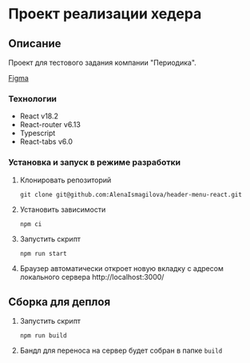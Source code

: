 # Проект реализации хедера

## Описание

Проект для тестового задания компании "Периодика".

[Figma](https://www.figma.com/file/PXu02emQTDDOxmurwEvOM8/%D0%9C%D0%B0%D0%BA%D0%B5%D1%82-desktop-%D0%BC%D0%B5%D0%BD%D1%8E?type=design&node-id=1-638&mode=design&t=FzW37FfvJNBo0kFb-0)

### Технологии

- React v18.2
- React-router v6.13
- Typescript
- React-tabs v6.0

### Установка и запуск в режиме разработки

1. Клонировать репозиторий

   ```shell
   git clone git@github.com:AlenaIsmagilova/header-menu-react.git
   ```

2. Установить зависимости

   ```shell
   npm ci
   ```

3. Запустить скрипт

   ```shell
   npm run start
   ```

4. Браузер автоматически откроет новую вкладку с адресом локального сервера http://localhost:3000/

## Сборка для деплоя

1.  Запустить скрипт

    ```shell
    npm run build
    ```

2.  Бандл для переноса на сервер будет собран в папке `build`
